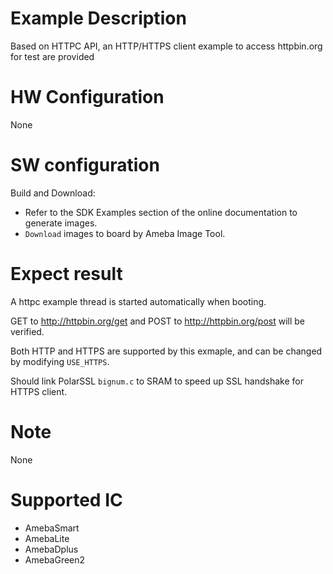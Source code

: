 # Example Description

Based on HTTPC API, an HTTP/HTTPS client example to access httpbin.org for test are provided

# HW Configuration

None

# SW configuration

Build and Download:
   * Refer to the SDK Examples section of the online documentation to generate images.
   * `Download` images to board by Ameba Image Tool.

# Expect result

A httpc example thread is started automatically when booting.

GET to http://httpbin.org/get and POST to http://httpbin.org/post will be verified.

Both HTTP and HTTPS are supported by this exmaple, and can be changed by modifying `USE_HTTPS`.

Should link PolarSSL `bignum.c` to SRAM to speed up SSL handshake for HTTPS client.

# Note

None

# Supported IC

- AmebaSmart
- AmebaLite
- AmebaDplus
- AmebaGreen2
